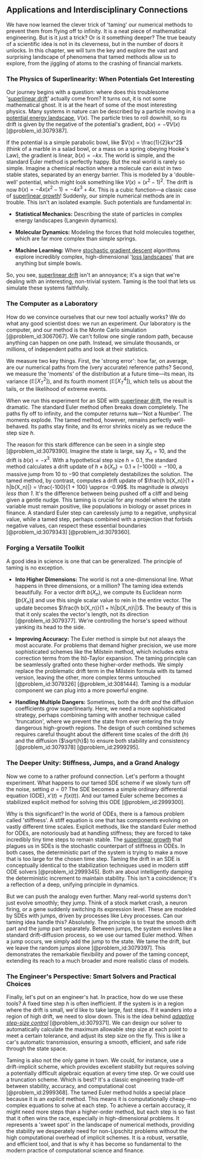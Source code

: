 ## Applications and Interdisciplinary Connections

We have now learned the clever trick of 'taming' our numerical methods to prevent them from flying off to infinity. It is a neat piece of mathematical engineering. But is it just a trick? Or is it something deeper? The true beauty of a scientific idea is not in its cleverness, but in the number of doors it unlocks. In this chapter, we will turn the key and explore the vast and surprising landscape of phenomena that tamed methods allow us to explore, from the jiggling of atoms to the crashing of financial markets.

### The Physics of Superlinearity: When Potentials Get Interesting

Our journey begins with a question: where does this troublesome '[superlinear drift](@article_id:199452)' actually come from? It turns out, it is not some mathematical ghost. It is at the heart of some of the most interesting physics. Many systems in nature can be described by a particle moving in a [potential energy landscape](@article_id:143161), $V(x)$. The particle tries to roll downhill, so its drift is given by the negative of the potential's gradient, $b(x) = -\nabla V(x)$ [@problem_id:3079387].

If the potential is a simple parabolic bowl, like $V(x) = \frac{1}{2}kx^2$ (think of a marble in a salad bowl, or a mass on a spring obeying Hooke's Law), the gradient is linear, $b(x) = -kx$. The world is simple, and the standard Euler method is perfectly happy. But the real world is rarely so simple. Imagine a chemical reaction where a molecule can exist in two stable states, separated by an energy barrier. This is modeled by a 'double-well' potential, which might look something like $V(x) = (x^2 - 1)^2$. The drift is now $b(x) = -4x(x^2 - 1) = -4x^3 + 4x$. This is a cubic function—a classic case of [superlinear growth](@article_id:166881)! Suddenly, our simple numerical methods are in trouble. This isn't an isolated example. Such potentials are fundamental in:

-   **Statistical Mechanics:** Describing the state of particles in complex energy landscapes (Langevin dynamics).

-   **Molecular Dynamics:** Modeling the forces that hold molecules together, which are far more complex than simple springs.

-   **Machine Learning:** Where [stochastic gradient descent](@article_id:138640) algorithms explore incredibly complex, high-dimensional '[loss landscapes](@article_id:635077)' that are anything but simple bowls.

So, you see, [superlinear drift](@article_id:199452) isn't an annoyance; it's a sign that we're dealing with an interesting, non-trivial system. Taming is the tool that lets us simulate these systems faithfully.

### The Computer as a Laboratory

How do we convince ourselves that our new tool actually works? We do what any good scientist does: we run an experiment. Our laboratory is the computer, and our method is the Monte Carlo simulation [@problem_id:3067067]. We can't follow one single random path, because anything can happen on one path. Instead, we simulate thousands, or millions, of independent paths and look at their statistics.

We measure two key things. First, the 'strong error': how far, on average, are our numerical paths from the (very accurate) reference paths? Second, we measure the 'moments' of the distribution at a future time—its mean, its variance ($\mathbb{E}[X_T^2]$), and its fourth moment ($\mathbb{E}[X_T^4]$), which tells us about the tails, or the likelihood of extreme events.

When we run this experiment for an SDE with [superlinear drift](@article_id:199452), the result is dramatic. The standard Euler method often breaks down completely. The paths fly off to infinity, and the computer returns `NaN`—'Not a Number'. The moments explode. The tamed method, however, remains perfectly well-behaved. Its paths stay finite, and its error shrinks nicely as we reduce the step size $h$.

The reason for this stark difference can be seen in a single step [@problem_id:3079390]. Imagine the state is large, say $X_n=10$, and the drift is $b(x) = -x^3$. With a hypothetical step size $h=0.1$, the standard method calculates a drift update of $h \times b(X_n) = 0.1 \times (-1000) = -100$, a massive jump from $10$ to $-90$ that completely destabilizes the solution. The tamed method, by contrast, computes a drift update of $\frac{h b(X_n)}{1 + h|b(X_n)|} = \frac{-100}{1 + 100} \approx -0.99$. Its magnitude is *always less than 1*. It's the difference between being pushed off a cliff and being given a gentle nudge. This taming is crucial for any model where the state variable must remain positive, like populations in biology or asset prices in finance. A standard Euler step can carelessly jump to a negative, unphysical value, while a tamed step, perhaps combined with a projection that forbids negative values, can respect these essential boundaries [@problem_id:3079343] [@problem_id:3079360].

### Forging a Versatile Toolkit

A good idea in science is one that can be generalized. The principle of taming is no exception.

-   **Into Higher Dimensions:** The world is not a one-dimensional line. What happens in three dimensions, or a million? The taming idea extends beautifully. For a vector drift $b(X_n)$, we compute its Euclidean norm $\|b(X_n)\|$ and use this single scalar value to rein in the entire vector. The update becomes $\frac{h b(X_n)}{1 + h\|b(X_n)\|}$. The beauty of this is that it only scales the vector's length, not its direction [@problem_id:3079377]. We're controlling the horse's speed without yanking its head to the side.

-   **Improving Accuracy:** The Euler method is simple but not always the most accurate. For problems that demand higher precision, we use more sophisticated schemes like the Milstein method, which includes extra correction terms from the Itô-Taylor expansion. The taming principle can be seamlessly grafted onto these higher-order methods. We simply replace the problematic drift term in the Milstein formula with its tamed version, leaving the other, more complex terms untouched [@problem_id:3079326] [@problem_id:3081444]. Taming is a modular component we can plug into a more powerful engine.

-   **Handling Multiple Dangers:** Sometimes, both the drift *and* the diffusion coefficients grow superlinearly. Here, we need a more sophisticated strategy, perhaps combining taming with another technique called 'truncation', where we prevent the state from ever entering the truly dangerous high-growth regions. The design of such combined schemes requires careful thought about the different time scales of the drift ($h$) and the diffusion ($\sqrt{h}$) to ensure both stability and consistency [@problem_id:3079378] [@problem_id:2999295].

### The Deeper Unity: Stiffness, Jumps, and a Grand Analogy

Now we come to a rather profound connection. Let's perform a thought experiment. What happens to our tamed SDE scheme if we slowly turn off the noise, setting $\sigma=0$? The SDE becomes a simple ordinary differential equation (ODE), $x'(t) = f(x(t))$. And our tamed Euler scheme becomes a stabilized explicit method for solving this ODE [@problem_id:2999300].

Why is this significant? In the world of ODEs, there is a famous problem called 'stiffness'. A stiff equation is one that has components evolving on vastly different time scales. Explicit methods, like the standard Euler method for ODEs, are notoriously bad at handling stiffness; they are forced to take incredibly tiny time steps to remain stable. The [superlinear growth](@article_id:166881) that plagues us in SDEs is the stochastic counterpart of stiffness in ODEs. In both cases, the deterministic part of the system is trying to make a move that is too large for the chosen time step. Taming the drift in an SDE is conceptually identical to the stabilization techniques used in modern stiff ODE solvers [@problem_id:2999345]. Both are about intelligently damping the deterministic increment to maintain stability. This isn't a coincidence; it's a reflection of a deep, unifying principle in dynamics.

But we can push the analogy even further. Many real-world systems don't just evolve smoothly; they jump. Think of a stock market crash, a neuron firing, or a gene suddenly switching its expression level. These are modeled by SDEs with jumps, driven by processes like Lévy processes. Can our taming idea handle this? Absolutely. The principle is to treat the smooth drift part and the jump part separately. Between jumps, the system evolves like a standard drift-diffusion process, so we use our tamed Euler method. When a jump occurs, we simply add the jump to the state. We tame the drift, but we leave the random jumps alone [@problem_id:3079397]. This demonstrates the remarkable flexibility and power of the taming concept, extending its reach to a much broader and more realistic class of models.

### The Engineer's Perspective: Smart Solvers and Practical Choices

Finally, let's put on an engineer's hat. In practice, how do we use these tools? A fixed time step $h$ is often inefficient. If the system is in a region where the drift is small, we'd like to take large, fast steps. If it wanders into a region of high drift, we need to slow down. This is the idea behind *[adaptive step-size control](@article_id:142190)* [@problem_id:3079371]. We can design our solver to automatically calculate the maximum allowable step size at each point to meet a certain tolerance, and adjust its step size on the fly. This is like a car's automatic transmission, ensuring a smooth, efficient, and safe ride through the state space.

Taming is also not the only game in town. We could, for instance, use a drift-implicit scheme, which provides excellent stability but requires solving a potentially difficult algebraic equation at every time step. Or we could use a truncation scheme. Which is best? It's a classic engineering trade-off between stability, accuracy, and computational cost [@problem_id:2999368]. The tamed Euler method holds a special place because it is an *explicit* method. This means it is computationally cheap—no complex equations to solve at each step. To achieve a certain accuracy, it might need more steps than a higher-order method, but each step is so fast that it often wins the race, especially in high-dimensional problems. It represents a 'sweet spot' in the landscape of numerical methods, providing the stability we desperately need for non-Lipschitz problems without the high computational overhead of implicit schemes. It is a robust, versatile, and efficient tool, and that is why it has become so fundamental to the modern practice of computational science and finance.
